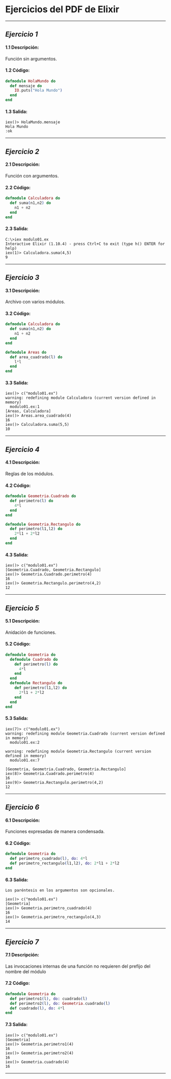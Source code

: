# **Ejercicios del PDF de Elixir**
---
## *Ejercicio 1*
#### 1.1 Descripción:
Función sin argumentos.
#### 1.2 Código:
```elixir
defmodule HolaMundo do
  def mensaje do
    IO.puts("Hola Mundo")
  end
end
```
#### 1.3 Salida:
```
iex()> HolaMundo.mensaje
Hola Mundo
:ok
```
---
## *Ejercicio 2*
#### 2.1 Descripción:
Función con argumentos.
#### 2.2 Código:
```elixir
defmodule Calculadora do
  def suma(n1,n2) do
    n1 + n2
  end
end
```
#### 2.3 Salida:
```
C:\>iex modulo01.ex
Interactive Elixir (1.10.4) - press Ctrl+C to exit (type h() ENTER for help)
iex(1)> Calculadora.suma(4,5)
9
```
---
## *Ejercicio 3*
#### 3.1 Descripción:
Archivo con varios módulos.
#### 3.2 Código:
```elixir
defmodule Calculadora do
  def suma(n1,n2) do
    n1 + n2
  end
end

defmodule Areas do
  def area_cuadrado(l) do
    l*l
  end
end
```
#### 3.3 Salida:
```
iex()> c("modulo01.ex")
warning: redefining module Calculadora (current version defined in memory)
  modulo01.ex:1
[Areas, Calculadora]
iex()> Areas.area_cuadrado(4)
16
iex()> Calculadora.suma(5,5)
10
```
---
## *Ejercicio 4*
#### 4.1 Descripción:
Reglas de los módulos.
#### 4.2 Código:
```elixir
defmodule Geometria.Cuadrado do
  def perimetro(l) do
    4*l
  end
end

defmodule Geometria.Rectangulo do
  def perimetro(l1,l2) do
    2*l1 + 2*l2
  end
end
```
#### 4.3 Salida:
```
iex()> c("modulo01.ex")
[Geometria.Cuadrado, Geometria.Rectangulo]
iex()> Geometria.Cuadrado.perimetro(4)
16
iex()> Geometria.Rectangulo.perimetro(4,2)
12
```
---
## *Ejercicio 5*
#### 5.1 Descripción:
Anidación de funciones.
#### 5.2 Código:
```elixir
defmodule Geometria do
  defmodule Cuadrado do
    def perimetro(l) do
      4*l
    end
  end
  defmodule Rectangulo do
    def perimetro(l1,l2) do
      2*l1 + 2*l2
    end
  end
end
```
#### 5.3 Salida:
```
iex(7)> c("modulo01.ex")
warning: redefining module Geometria.Cuadrado (current version defined in memory)
  modulo01.ex:2
  
warning: redefining module Geometria.Rectangulo (current version defined in memory)
  modulo01.ex:7
  
[Geometria, Geometria.Cuadrado, Geometria.Rectangulo]
iex(8)> Geometria.Cuadrado.perimetro(4)
16
iex(9)> Geometria.Rectangulo.perimetro(4,2)
12
```
---
## *Ejercicio 6*
#### 6.1 Descripción:
Funciones expresadas de manera condensada.
#### 6.2 Código:
```elixir
defmodule Geometria do
  def perimetro_cuadrado(l), do: 4*l
  def perimetro_rectangulo(l1,l2), do: 2*l1 + 2*l2
end
```
#### 6.3 Salida:
```
Los paréntesis en los argumentos son opcionales.

iex()> c("modulo01.ex")
[Geometria]
iex()> Geometria.perimetro_cuadrado(4)
16
iex()> Geometria.perimetro_rectangulo(4,3)
14
```
---
## *Ejercicio 7*
#### 7.1 Descripción:
Las invocaciones internas de una función no requieren del prefijo del nombre del módulo
#### 7.2 Código:
```elixir
defmodule Geometria do
  def perimetro1(l), do: cuadrado(l)
  def perimetro2(l), do: Geometria.cuadrado(l)
  def cuadrado(l), do: 4*l
end
```
#### 7.3 Salida:
```
iex()> c("modulo01.ex")
[Geometria]
iex()> Geometria.perimetro1(4)
16
iex()> Geometria.perimetro2(4)
16
iex()> Geometria.cuadrado(4)
16
```
---
